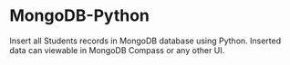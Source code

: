 # MongoDB-Python
Insert all Students records in MongoDB database using Python. Inserted data can viewable in MongoDB Compass or any other UI.
